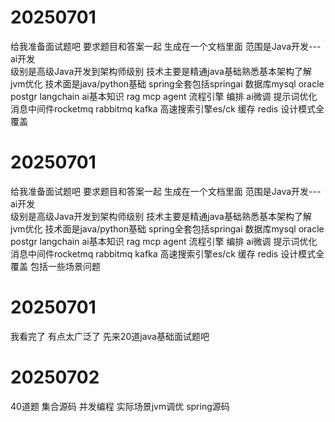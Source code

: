 # 20250701
给我准备面试题吧  要求题目和答案一起  生成在一个文档里面    范围是Java开发---ai开发  
级别是高级Java开发到架构师级别   技术主要是精通java基础熟悉基本架构了解jvm优化  技术面是java/python基础 
spring全套包括springai  数据库mysql  oracle  postgr   langchain   ai基本知识  rag  mcp  agent  流程引擎  编排 
ai微调  提示词优化   消息中间件rocketmq  rabbitmq  kafka   高速搜索引擎es/ck   缓存  redis 设计模式全覆盖 



# 20250701
给我准备面试题吧  要求题目和答案一起  生成在一个文档里面    范围是Java开发---ai开发  
级别是高级Java开发到架构师级别   技术主要是精通java基础熟悉基本架构了解jvm优化  技术面是java/python基础
spring全套包括springai  数据库mysql  oracle  postgr   langchain   ai基本知识  rag  mcp  agent  流程引擎  编排
ai微调  提示词优化   消息中间件rocketmq  rabbitmq  kafka   高速搜索引擎es/ck   缓存  redis 设计模式全覆盖 包括一些场景问题



# 20250701
我看完了  有点太广泛了  先来20道java基础面试题吧


# 20250702
40道题 集合源码  并发编程  实际场景jvm调优  spring源码
